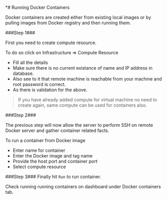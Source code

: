 *# Running Docker Containers

Docker containers are created either from existing local images or by pulling images from Docker registry and then running them.

###Step 1###

First you need to create compute resource.

To do so click on Infrastructure => Compute Resource

 * Fill all the details
 * Make sure there is no current existance of name and IP address in database.
 * Also see to it that remote machine is reachable from your machine and root password is correct.
 * As there is validation for the above.

>If you have already added compute for virtual machine no need to create again, same compute can be used for containers also.

###Step 2###


The previous step will now allow the server to perform SSH on remote Docker server and gather container related facts.

To run a container from Docker image

* Enter name for container
* Enter the Docker image and tag name
* Provide the host port and container port
* Select compute resource

###Step 3###
Finally hit `Run` to run container.

Check running running containers on dashboard under Docker containers tab.

